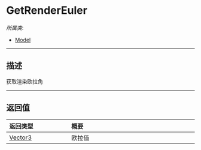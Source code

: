 # GetRenderEuler

*所属类*:
* [Model](/Api/Classes/Role/Model.md)
------------------------------------------------------------------------------------------
## 描述

获取渲染欧拉角


------------------------------------------------------------------------------------------
## 返回值

|<div style="width:150px">返回类型</div>|<div style="width:520px">概要</div>|
|:---|:---|
|[Vector3](/Api/DataType/Vector3.md)|欧拉值|
